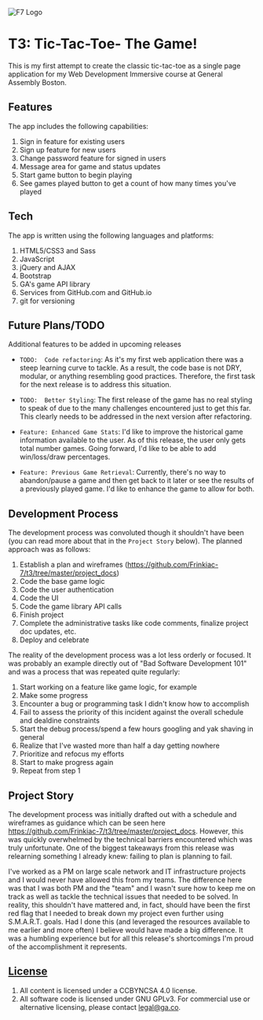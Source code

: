 ![F7 Logo](http://frinkiac-7.net/images/f7-pos.png "My own logo")

# T3:  Tic-Tac-Toe- The Game!

This is my first attempt to create the classic tic-tac-toe as a single page application for my Web Development Immersive course at General Assembly Boston.

## Features

The app includes the following capabilities:
  1) Sign in feature for existing users
  2) Sign up feature for new users
  3) Change password feature for signed in users
  4) Message area for game and status updates
  5) Start game button to begin playing
  6) See games played button to get a count of how many times you've played

## Tech

The app is written using the following languages and platforms:

  1) HTML5/CSS3 and Sass
  2) JavaScript
  3) jQuery and AJAX
  4) Bootstrap
  5) GA's game API library
  6) Services from GitHub.com and GitHub.io
  7) git for versioning

## Future Plans/TODO

Additional features to be added in upcoming releases

-   `TODO:  Code refactoring`:  As it's my first web application there was a steep learning curve to tackle.  As a result, the code base is not DRY, modular, or anything resembling good practices.  Therefore, the first task for the next release is to address this situation.

-   `TODO:  Better Styling`:  The first release of the game has no real styling to speak of due to the many challenges encountered just to get this far.  This clearly needs to be addressed in the next version after refactoring.

-   `Feature: Enhanced Game Stats`:  I'd like to improve the historical game information available to the user.  As of this release, the user only gets total number games.  Going forward, I'd like to be able to add win/loss/draw percentages.

-   `Feature: Previous Game Retrieval`:  Currently, there's no way to abandon/pause a game and then get back to it later or see the results of a previously played game. I'd like to enhance the game to allow for both.

## Development Process
The development process was convoluted though it shouldn't have been (you can read more about that in the `Project Story` below).  The planned approach was as follows:

  1) Establish a plan and wireframes (https://github.com/Frinkiac-7/t3/tree/master/project_docs)
  2) Code the base game logic
  2) Code the user authentication
  3) Code the UI
  4) Code the game library API calls
  5) Finish project
  6) Complete the administrative tasks like code comments, finalize project doc updates, etc.
  7) Deploy and celebrate

The reality of the development process was a lot less orderly or focused.  It was probably an example directly out of "Bad Software Development 101" and was a process that was repeated quite regularly:

  1) Start working on a feature like game logic, for example
  2) Make some progress
  3) Encounter a bug or programming task I didn't know how to accomplish
  3) Fail to assess the priority of this incident against the overall schedule and dealdine constraints
  4) Start the debug process/spend a few hours googling and yak shaving in general
  5) Realize that I've wasted more than half a day getting nowhere
  6) Prioritize and refocus my efforts
  7) Start to make progress  again
  8) Repeat from step 1

## Project Story

The development process was initially drafted out with a schedule and wireframes as guidance which can be seen here https://github.com/Frinkiac-7/t3/tree/master/project_docs.  However, this was quickly overwhelmed by the technical barriers encountered which was truly unfortunate.  One of the biggest takeaways from this release was relearning something I already knew: failing to plan is planning to fail.

I've worked as a PM on large scale network and IT infrastructure projects and I would never have allowed this from my teams.  The difference here was that I was both PM and the "team" and I wasn't sure how to keep me on track as well as tackle the technical issues that needed to be solved.  In reality, this shouldn't have mattered and, in fact, should have been the first red flag that I needed to break down my project even further using S.M.A.R.T. goals.  Had I done this (and leveraged the resources available to me earlier and more often) I believe would have made a big difference.  It was a humbling experience but for all this release's shortcomings I'm proud of the accomplishment it represents.

## [License](LICENSE)

1.  All content is licensed under a CC­BY­NC­SA 4.0 license.
1.  All software code is licensed under GNU GPLv3. For commercial use or
    alternative licensing, please contact legal@ga.co.
